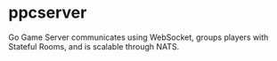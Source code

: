 # ppcserver
Go Game Server communicates using WebSocket, groups players with Stateful Rooms, and is scalable through NATS.
